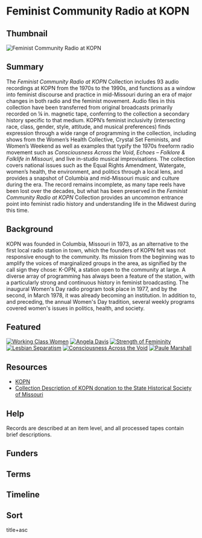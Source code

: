 # Feminist Community Radio at KOPN

## Thumbnail

![Feminist Community Radio at KOPN](https://s3.amazonaws.com/americanarchive.org/special-collections/KOPN_mainimage.jpg)

## Summary

The <em>Feminist Community Radio at KOPN</em> Collection includes 93 audio recordings at KOPN from the 1970s to the 1990s, and functions as a window into feminist discourse and practice in mid-Missouri during an era of major changes in both radio and the feminist movement. Audio files in this collection have been transferred from original broadcasts primarily recorded on ¼ in. magnetic tape, conferring to the collection a secondary history specific to that medium. KOPN’s feminist inclusivity (intersecting race, class, gender, style, attitude, and musical preferences) finds expression through a wide range of programming in the collection, including shows from the Women’s Health Collective, Crystal Set Feminists, and Women’s Weekend as well as examples that typify the 1970s freeform radio movement such as <em>Consciousness Across the Void</em>, <em>Echoes – Folklore & Folklife in Missouri</em>, and live in-studio musical improvisations. The collection covers national issues such as the Equal Rights Amendment, Watergate, women’s health, the environment, and politics through a local lens, and provides a snapshot of Columbia and mid-Missouri music and culture during the era. The record remains incomplete, as many tape reels have been lost over the decades, but what has been preserved in the <em>Feminist Community Radio at KOPN</em> Collection provides an uncommon entrance point into feminist radio history and understanding life in the Midwest during this time.

## Background

KOPN was founded in Columbia, Missouri in 1973, as an alternative to the first local radio station in town, which the founders of KOPN felt was not responsive enough to the community. Its mission from the beginning was to amplify the voices of marginalized groups in the area, as signified by the call sign they chose: K-OPN, a station open to the community at large. A diverse array of programming has always been a feature of the station, with a particularly strong and continuous history in feminist broadcasting. The inaugural Women's Day radio program took place in 1977, and by the second, in March 1978, it was already becoming an institution. In addition to, and preceding, the annual Women's Day tradition, several weekly programs covered women's issues in politics, health, and society.

## Featured

[![Working Class Women](https://s3.amazonaws.com/americanarchive.org/special-collections/KOPN_Thumbnail.jpg)](/catalog/cpb-aacip_518-8p5v69968t)
[![Angela Davis](https://s3.amazonaws.com/americanarchive.org/special-collections/KOPN_Thumbnail.jpg)](/catalog/cpb-aacip_518-901zc7sp10)
[![Strength of Femininity](https://s3.amazonaws.com/americanarchive.org/special-collections/KOPN_Thumbnail.jpg)](/catalog/cpb-aacip_518-3b5w66b115)
[![Lesbian Separatism](https://s3.amazonaws.com/americanarchive.org/special-collections/KOPN_Thumbnail.jpg)](/catalog/cpb-aacip_518-z31ng4hz4q)
[![Consciousness Across the Void](https://s3.amazonaws.com/americanarchive.org/special-collections/KOPN_Thumbnail.jpg)](/catalog/cpb-aacip_518-9g5gb1zf3x)
[![Paule Marshall](https://s3.amazonaws.com/americanarchive.org/special-collections/KOPN_Thumbnail.jpg)](/catalog/cpb-aacip_518-m61bk17s29)

## Resources

- [KOPN](http://www.kopn.org)
- [Collection Description of KOPN donation to the State Historical Society of Missouri](https://collections.shsmo.org/manuscripts/columbia/ca5984)

## Help

Records are described at an item level, and all processed tapes contain brief descriptions.

## Funders

## Terms


## Timeline

## Sort

title+asc

